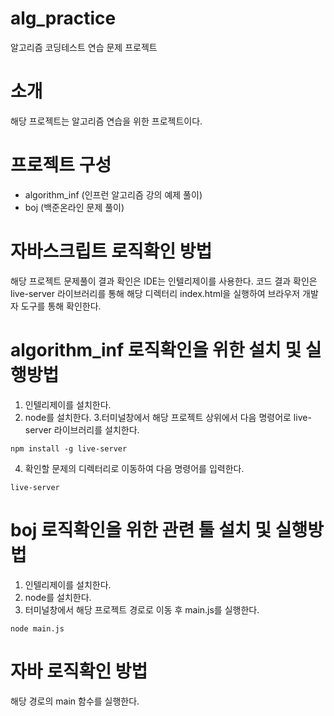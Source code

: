 # alg_practice
알고리즘 코딩테스트 연습 문제 프로젝트

# 소개
해당 프로젝트는 알고리즘 연습을 위한 프로젝트이다.

# 프로젝트 구성 
  * algorithm_inf (인프런 알고리즘 강의 예제 풀이)
  * boj (백준온라인 문제 풀이)

# 자바스크립트 로직확인 방법
해당 프로젝트 문제풀이 결과 확인은 IDE는 인텔리제이를 사용한다.
코드 결과 확인은 live-server 라이브러리를 통해 해당 디렉터리 index.html을 실행하여 브라우저 개발자 도구를 통해 확인한다.

# algorithm_inf 로직확인을 위한 설치 및 실행방법
1. 인텔리제이를 설치한다.
2. node를 설치한다.
3.터미널창에서 해당 프로젝트 상위에서 다음 명령어로 live-server 라이브러리를 설치한다.
```
npm install -g live-server
```
4. 확인할 문제의 디렉터리로 이동하여 다음 명령어를 입력한다.
```
live-server
```
# boj 로직확인을 위한 관련 툴 설치 및 실행방법
1. 인텔리제이를 설치한다.
2. node를 설치한다.
3. 터미널창에서 해당 프로젝트 경로로 이동 후 main.js를 실행한다.
```
node main.js
```
# 자바 로직확인 방법 
해당 경로의 main 함수를 실행한다.